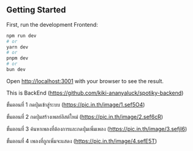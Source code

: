 ## Getting Started

First, run the development Frontend:

```bash
npm run dev
# or
yarn dev
# or
pnpm dev
# or
bun dev
```

Open [http://localhost:3001](http://localhost:3000) with your browser to see the result.

This is BackEnd (https://github.com/kiki-ananyaluck/spotiky-backend)

ขั้นตอนที่ 1 กดปุ่มเข้าสู่ระบบ
(https://pic.in.th/image/1.sef5O4)


ขั้นตอนที่ 2 กดปุ่มสร้างเพลย์ลิสต์ใหม่ 
(https://pic.in.th/image/2.sef6cR)

ขั้นตอนที่ 3 ค้นหาเพลงที่ต้องการและกดปุ่มเพิ่มเพลง 
(https://pic.in.th/image/3.sefjI6)

ขั้นตอนที่ 4 เพลงที่ถูกเพิ่มจะแสดง
(https://pic.in.th/image/4.sefE5T)
